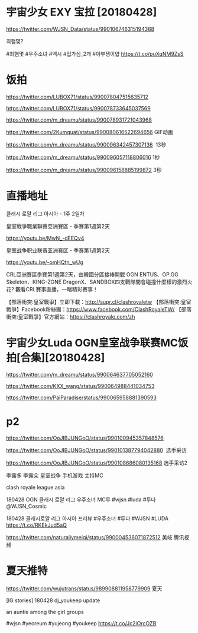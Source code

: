 
# 宇宙少女 EXY 宝拉 [20180428]
https://twitter.com/WJSN_Data/status/990106746315194368

최햄몇?

#최햄몇 #우주소녀 #엑시 #입가심_2개 #아부쟁이얍 https://t.co/puXqNM9ZsS

# 饭拍

https://twitter.com/LUBOX71/status/990078047515635712

https://twitter.com/LUBOX71/status/990078733645037569

https://twitter.com/m_dreamu/status/990078931721043968

https://twitter.com/2Kumquat/status/990080616522694656 GIF动画

https://twitter.com/m_dreamu/status/990096342457307136  13秒

https://twitter.com/m_dreamu/status/990096057118806016  1秒

https://twitter.com/m_dreamu/status/990096158885199872  3秒


# 直播地址

클래시 로얄 리그 아시아 - 1주 2일차

皇室戰爭職業聯賽亞洲賽區 - 季賽第1週第2天 

https://youtu.be/MwN_-dEEQv4

皇室战争职业联赛亚洲赛区 - 季赛第1週第2天

https://youtu.be/-omHQtn_wUg

CRL亞洲賽區季賽第1週第2天，由韓國分區接棒開戰
OGN ENTUS、OP.GG Skeleton、KING-ZONE DragonX、SANDBOX四支戰隊間會碰撞什麼樣的激烈火花?
觀看CRL賽事直播，一睹精彩賽事！

【部落衝突:皇室戰爭】立即下載：http://supr.cl/clashroyaletw
【部落衝突:皇室戰爭】Facebook粉絲團：https://www.facebook.com/ClashRoyaleTW/
【部落衝突:皇室戰爭】官方網站：https://clashroyale.com/zh

# 宇宙少女Luda OGN皇室战争联赛MC饭拍[合集][20180428]
https://twitter.com/m_dreamu/status/990064637705052160

https://twitter.com/KXX_wang/status/990064988441034753

https://twitter.com/PaiParadise/status/990065958881390593

# p2

https://twitter.com/OoJIBJUNGoO/status/990100945357848576

https://twitter.com/OoJIBJUNGoO/status/990101387794042880  选手采访

https://twitter.com/OoJIBJUNGoO/status/990108686080135168 选手采访2

李露多  李露朵  皇室战争  手机游戏  主持MC

clash royale league asia


180428 OGN 클래시 로얄 리그 우주소녀 MC루 #wjsn #luda #루다 @WJSN_Cosmic 

180428 클래시로얄 리그 아시아 프리뷰
#우주소녀 #루다 #WJSN #LUDA https://t.co/RKEkJud5aQ


https://twitter.com/naturallymeiqi/status/990004536071872512  美岐  腾讯视频


# 夏天推特
https://twitter.com/wujutrans/status/989908811958779909  夏天

[IG stories] 180428 dj_youkeep update

an auntie among the girl groups

#wjsn #yeoreum #yujeong #youkeep https://t.co/Jc2iOrcOZB
